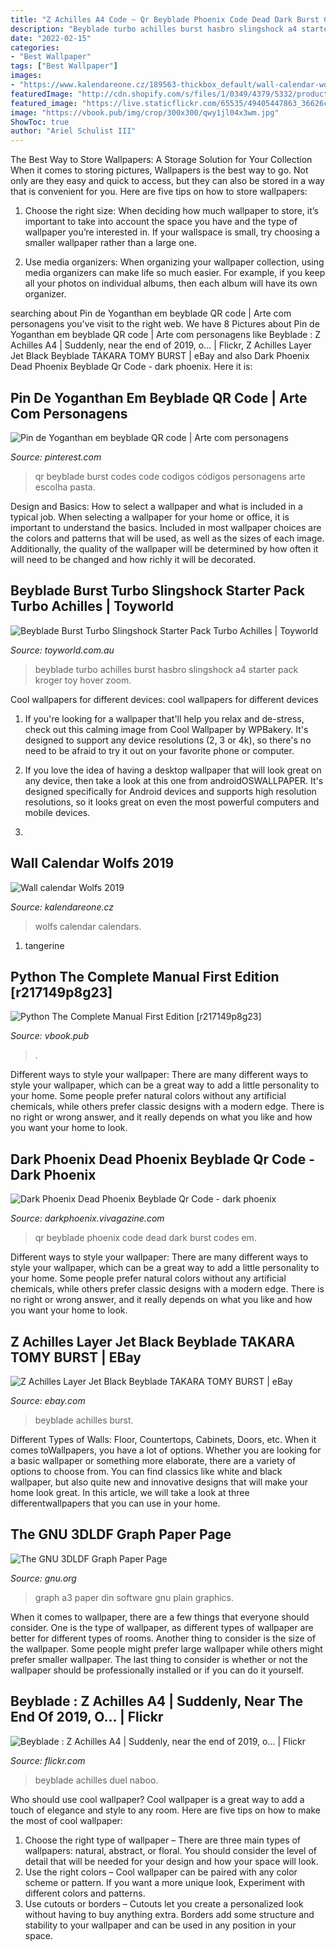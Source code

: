 ```yaml
---
title: "Z Achilles A4 Code ~ Qr Beyblade Phoenix Code Dead Dark Burst Codes Em"
description: "Beyblade turbo achilles burst hasbro slingshock a4 starter pack kroger toy hover zoom"
date: "2022-02-15"
categories:
- "Best Wallpaper"
tags: ["Best Wallpaper"]
images:
- "https://www.kalendareone.cz/189563-thickbox_default/wall-calendar-wolfs-2019-rkl.jpg"
featuredImage: "http://cdn.shopify.com/s/files/1/0349/4379/5332/products/BEYBLADE_BURST_TURBO_SLINGSHOCK_STARTER_PACK_TURBO_ACHILLES_1_1200x1200.jpg?v=1594695620"
featured_image: "https://live.staticflickr.com/65535/49405447863_36626c8284.jpg"
image: "https://vbook.pub/img/crop/300x300/qwy1jl04x3wm.jpg"
ShowToc: true
author: "Ariel Schulist III"
---
```



The Best Way to Store Wallpapers: A Storage Solution for Your Collection
When it comes to storing pictures, Wallpapers is the best way to go. Not only are they easy and quick to access, but they can also be stored in a way that is convenient for you. Here are five tips on how to store wallpapers:
1) Choose the right size: When deciding how much wallpaper to store, it’s important to take into account the space you have and the type of wallpaper you’re interested in. If your wallspace is small, try choosing a smaller wallpaper rather than a large one.

2) Use media organizers: When organizing your wallpaper collection, using media organizers can make life so much easier. For example, if you keep all your photos on individual albums, then each album will have its own organizer.

	

		
searching about Pin de Yoganthan em beyblade QR code | Arte com personagens you've visit to the right web. We have 8 Pictures about Pin de Yoganthan em beyblade QR code | Arte com personagens like Beyblade : Z Achilles A4 | Suddenly, near the end of 2019, o… | Flickr, Z Achilles Layer Jet Black Beyblade TAKARA TOMY BURST | eBay and also Dark Phoenix Dead Phoenix Beyblade Qr Code - dark phoenix. Here it is:
		
    
## Pin De Yoganthan Em Beyblade QR Code | Arte Com Personagens

<img loading=lazy src="https://i.pinimg.com/736x/83/90/8e/83908e9105b7ab1f16bae2b80498a8ff.jpg" onerror="this.onerror=null;this.src='https://tse4.mm.bing.net/th?id=OIP.xDuEvtjBdD9F76he6oilCQHaEK&amp;pid=15.1';" alt="Pin de Yoganthan em beyblade QR code | Arte com personagens">

_Source: pinterest.com_

>qr beyblade burst codes code codigos códigos personagens arte escolha pasta. 

	

Design and Basics: How to select a wallpaper and what is included in a typical job.
When selecting a wallpaper for your home or office, it is important to understand the basics. Included in most wallpaper choices are the colors and patterns that will be used, as well as the sizes of each image. Additionally, the quality of the wallpaper will be determined by how often it will need to be changed and how richly it will be decorated.

    
## Beyblade Burst Turbo Slingshock Starter Pack Turbo Achilles | Toyworld

<img loading=lazy src="http://cdn.shopify.com/s/files/1/0349/4379/5332/products/BEYBLADE_BURST_TURBO_SLINGSHOCK_STARTER_PACK_TURBO_ACHILLES_1_1200x1200.jpg?v=1594695620" onerror="this.onerror=null;this.src='https://tse4.mm.bing.net/th?id=OIP.NqwUPM9yZ7YEn0hBhaVlaQHaHa&amp;pid=15.1';" alt="Beyblade Burst Turbo Slingshock Starter Pack Turbo Achilles | Toyworld">

_Source: toyworld.com.au_

>beyblade turbo achilles burst hasbro slingshock a4 starter pack kroger toy hover zoom. 

	

Cool wallpapers for different devices:
cool wallpapers for different devices 

1. If you're looking for a wallpaper that'll help you relax and de-stress, check out this calming image from Cool Wallpaper by WPBakery. It's designed to support any device resolutions (2, 3 or 4k), so there's no need to be afraid to try it out on your favorite phone or computer.

2. If you love the idea of having a desktop wallpaper that will look great on any device, then take a look at this one from androidOSWALLPAPER. It's designed specifically for Android devices and supports high resolution resolutions, so it looks great on even the most powerful computers and mobile devices.

3.

    
## Wall Calendar Wolfs 2019

<img loading=lazy src="https://www.kalendareone.cz/189563-thickbox_default/wall-calendar-wolfs-2019-rkl.jpg" onerror="this.onerror=null;this.src='https://tse4.mm.bing.net/th?id=OIP.mcoC4g4FUH8E2Hi-4V1uBgHaId&amp;pid=15.1';" alt="Wall calendar Wolfs 2019">

_Source: kalendareone.cz_

>wolfs calendar calendars. 

	

1. tangerine 

    
## Python The Complete Manual First Edition [r217149p8g23]

<img loading=lazy src="https://vbook.pub/img/crop/300x300/qwy1jl04x3wm.jpg" onerror="this.onerror=null;this.src='https://tse1.mm.bing.net/th?id=OIP.AaOGqqV1glDluGhGpEsxTAAAAA&amp;pid=15.1';" alt="Python The Complete Manual First Edition [r217149p8g23]">

_Source: vbook.pub_

>. 

	

Different ways to style your wallpaper:
There are many different ways to style your wallpaper, which can be a great way to add a little personality to your home. Some people prefer natural colors without any artificial chemicals, while others prefer classic designs with a modern edge. There is no right or wrong answer, and it really depends on what you like and how you want your home to look.

    
## Dark Phoenix Dead Phoenix Beyblade Qr Code - Dark Phoenix

<img loading=lazy src="https://i.pinimg.com/600x315/79/4d/dc/794ddc7e1d511e79d7dcb40ed2fbf2ad.jpg" onerror="this.onerror=null;this.src='https://tse3.mm.bing.net/th?id=OIP.42_UrEvu-SUHcVdFt9-etQHaE3&amp;pid=15.1';" alt="Dark Phoenix Dead Phoenix Beyblade Qr Code - dark phoenix">

_Source: darkphoenix.vivagazine.com_

>qr beyblade phoenix code dead dark burst codes em. 

	

Different ways to style your wallpaper:
There are many different ways to style your wallpaper, which can be a great way to add a little personality to your home. Some people prefer natural colors without any artificial chemicals, while others prefer classic designs with a modern edge. There is no right or wrong answer, and it really depends on what you like and how you want your home to look.

    
## Z Achilles Layer Jet Black Beyblade TAKARA TOMY BURST | EBay

<img loading=lazy src="https://i.ebayimg.com/images/g/kTIAAOSw4GZfCUGW/s-l400.jpg" onerror="this.onerror=null;this.src='https://tse2.mm.bing.net/th?id=OIP.-lxX7nn8GFUP2i8ZdpB5kwAAAA&amp;pid=15.1';" alt="Z Achilles Layer Jet Black Beyblade TAKARA TOMY BURST | eBay">

_Source: ebay.com_

>beyblade achilles burst. 

	

Different Types of Walls: Floor, Countertops, Cabinets, Doors, etc.
When it comes toWallpapers, you have a lot of options. Whether you are looking for a basic wallpaper or something more elaborate, there are a variety of options to choose from. You can find classics like white and black wallpaper, but also quite new and innovative designs that will make your home look great. In this article, we will take a look at three differentwallpapers that you can use in your home.

    
## The GNU 3DLDF Graph Paper Page

<img loading=lazy src="http://www.gnu.org/software/3dldf/GRAPHPAP/graphics/din_a3_1.png" onerror="this.onerror=null;this.src='https://tse1.mm.bing.net/th?id=OIP.uX3jfrE0XoFYU8lWrqkTHQHaFP&amp;pid=15.1';" alt="The GNU 3DLDF Graph Paper Page">

_Source: gnu.org_

>graph a3 paper din software gnu plain graphics. 

	

When it comes to wallpaper, there are a few things that everyone should consider. One is the type of wallpaper, as different types of wallpaper are better for different types of rooms. Another thing to consider is the size of the wallpaper. Some people might prefer large wallpaper while others might prefer smaller wallpaper. The last thing to consider is whether or not the wallpaper should be professionally installed or if you can do it yourself.

    
## Beyblade : Z Achilles A4 | Suddenly, Near The End Of 2019, O… | Flickr

<img loading=lazy src="https://live.staticflickr.com/65535/49405447863_36626c8284.jpg" onerror="this.onerror=null;this.src='https://tse2.mm.bing.net/th?id=OIP.H95Jq9FTog5eHwW4yaZYcwHaHa&amp;pid=15.1';" alt="Beyblade : Z Achilles A4 | Suddenly, near the end of 2019, o… | Flickr">

_Source: flickr.com_

>beyblade achilles duel naboo. 

	

Who should use cool wallpaper?
Cool wallpaper is a great way to add a touch of elegance and style to any room. Here are five tips on how to make the most of cool wallpaper: 
1) Choose the right type of wallpaper – There are three main types of wallpapers: natural, abstract, or floral. You should consider the level of detail that will be needed for your design and how your space will look. 
2) Use the right colors – Cool wallpaper can be paired with any color scheme or pattern. If you want a more unique look, Experiment with different colors and patterns. 
3) Use cutouts or borders – Cutouts let you create a personalized look without having to buy anything extra. Borders add some structure and stability to your wallpaper and can be used in any position in your space.


